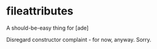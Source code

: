 # fileattributes

A should-be-easy thing for [ade]

Disregard constructor complaint - for now, anyway. Sorry.
